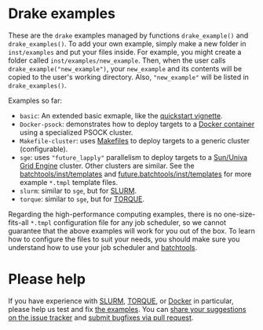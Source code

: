 # Drake examples

These are the `drake` examples managed by functions `drake_example()` and `drake_examples()`. To add your own example, simply make a new folder in `inst/examples` and put your files inside. For example, you might create a folder called `inst/examples/new_example`. Then, when the user calls `drake_example("new_example")`, your `new_example` and its contents will be copied to the user's working directory. Also, `"new_example"` will be listed in `drake_examples()`.

Examples so far:
- `basic`: An extended basic exmaple, like the [quickstart vignette](https://github.com/wlandau-lilly/drake/blob/master/vignettes/quickstart.Rmd).
- `Docker-psock`: demonstrates how to deploy targets to a [Docker container](https://www.docker.com/what-container) using a specialized PSOCK cluster.
- `Makefile-cluster`: uses [Makefiles](https://www.gnu.org/software/make/) to deploy targets to a generic cluster (configurable).
- `sge`: uses `"future_lapply"` parallelism to deploy targets to a [Sun/Univa Grid Engine](https://supcom.hgc.jp/english/utili_info/manual/uge.html) cluster. Other clusters are similar. See the [batchtools/inst/templates](https://github.com/mllg/batchtools/tree/master/inst/templates) and [future.batchtools/inst/templates](https://github.com/HenrikBengtsson/future.batchtools/tree/master/inst/templates) for more example `*.tmpl` template files.
- `slurm`: similar to `sge`, but for [SLURM](https://slurm.schedmd.com).
- `torque`: similar to `sge`, but for [TORQUE](http://www.adaptivecomputing.com/products/open-source/torque/).

Regarding the high-performance computing examples, there is no one-size-fits-all `*.tmpl` configuration file for any job scheduler, so we cannot guarantee that the above examples will work for you out of the box. To learn how to configure the files to suit your needs, you should make sure you understand how to use your job scheduler and [batchtools](https://github.com/mllg/batchtools). 

# Please help

If you have experience with [SLURM](http://slurm.schedmd.com/), [TORQUE](http://www.adaptivecomputing.com/products/open-source/torque/), or [Docker](https://www.docker.com/) in particular, please help us test and fix [the examples](https://github.com/wlandau-lilly/drake/tree/master/inst/examples). You can [share your suggestions on the issue tracker](https://github.com/wlandau-lilly/drake/issues) and [submit bugfixes via pull request](https://help.github.com/articles/about-pull-requests/).
